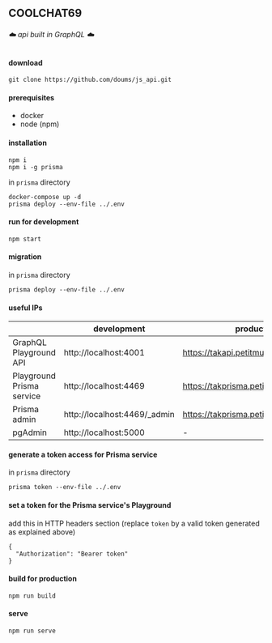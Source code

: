 ## COOLCHAT69

###### :cloud: api built in GraphQL :cloud:


#### download
```
git clone https://github.com/doums/js_api.git
```

#### prerequisites
- docker
- node (npm)

#### installation
```
npm i
npm i -g prisma
```
in `prisma` directory
```
docker-compose up -d
prisma deploy --env-file ../.env
```

#### run for development
```
npm start
```

#### migration
in `prisma` directory
```
prisma deploy --env-file ../.env
```

#### useful IPs
|     | development | production |
----- | ----------- | ---------- |
GraphQL Playground API | http://localhost:4001 | https://takapi.petitmur.beer
Playground Prisma service | http://localhost:4469 | https://takprisma.petitmur.beer
Prisma admin | http://localhost:4469/_admin | https://takprisma.petitmur.beer/_admin
pgAdmin | http://localhost:5000 | -

#### generate a token access for Prisma service
in `prisma` directory
```
prisma token --env-file ../.env
```

#### set a token for the Prisma service's Playground
add this in HTTP headers section (replace `token` by a valid token generated as explained above)
```
{
  "Authorization": "Bearer token"
}
```

#### build for production
```
npm run build
```

#### serve
```
npm run serve
```
